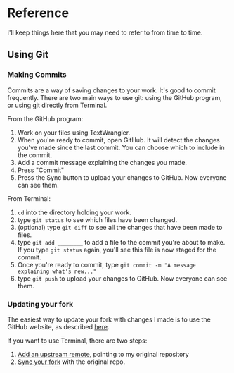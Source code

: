 Reference
=========

I'll keep things here that you may need to refer to from time to time.


Using Git
---------

### Making Commits

Commits are a way of saving changes to your work. It's good to commit 
frequently. There are two main ways to use git: using the GitHub program,
or using git directly from Terminal.

From the GitHub program:

1. Work on your files using TextWrangler.
2. When you're ready to commit, open GitHub. It will detect the changes you've 
  made since the last commit. You can choose which to include in the commit. 
3. Add a commit message explaining the changes you made. 
4. Press "Commit"
5. Press the Sync button to upload your changes to GitHub. Now everyone can 
   see them. 

From Terminal:

1. `cd` into the directory holding your work.
2. type `git status` to see which files have been changed. 
3. (optional) type `git diff` to see all the changes that have been made to files.
4. type `git add ________` to add a file to the commit you're about to make. If you 
   type `git status` again, you'll see this file is now staged for the commit.
5. Once you're ready to commit, type `git commit -m "A message explaining what's new..."`
6. type `git push` to upload your changes to GitHub. Now everyone can see them.

### Updating your fork

The easiest way to update your fork with changes I made is to use the GitHub website, as 
described [here](http://www.hpique.com/2013/09/updating-a-fork-directly-from-github/).

If you want to use Terminal, there are two steps:

1. [Add an upstream remote](https://help.github.com/articles/configuring-a-remote-for-a-fork/), pointing to 
   my original repository
2. [Sync your fork](https://help.github.com/articles/syncing-a-fork/) with the original repo.






